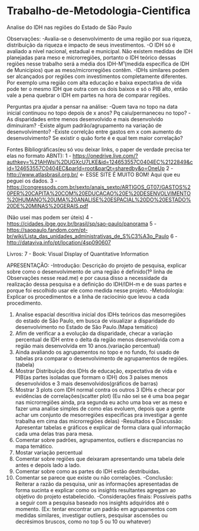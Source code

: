 # Trabalho-de-Metodologia-Cientifica
Analise do IDH nas regiões do Estado de São Paulo

Observações:
-Avalia-se o desenvolvimento de uma região por sua riqueza, distribuição da riqueza e impacto de seus investimentos.
-O IDH só é avaliado a nível nacional, estadual e municipal. Não existem medidas de IDH planejadas para meso e microrregiões, portanto o IDH teórico dessas regiões nesse trabalho será a média dos IDH-M¹(medida específica de IDH de Municipios) que as meso/microrregiões contêm.
-IDHs similares podem ser alcançados por regiões com investimentos completamente diferentes. Por exemplo uma região com alta educação e baixa expectativa de vida pode ter o mesmo IDH que outra com os dois baixos e só o PIB alto, então vale a pena quebrar o IDH em partes na hora de comparar regiões. 

Perguntas pra ajudar a pensar na análise:
-Quem tava no topo na data inicial continuou no topo depois de x anos? Pq caiu/permaneceu no topo?
-As disparidades entre menos desenvolvido e mais desenvolvido diminuiram?
-Existe algum padrão/agrupamento na variação de desenvolvimento?
-Existe correlção entre gastos em x com aumento do desenvolvimento? Se existir o quão forte é e qual tem maior correlação?

Fontes Bibliográficas(eu só vou deixar links, o paper de verdade precisa ter elas no formato ABNT):
1 - https://onedrive.live.com/?authkey=%21AHWsj%2DUGXcU7LKE&id=124653557C0404EC%2122849&cid=124653557C0404EC&parId=root&parQt=sharedby&o=OneUp
2 - http://www.atlasbrasil.org.br/ <- ESSE SITE É MUITO BOM! Aqui que eu peguei os dados.
3 -https://congressods.com.br/sexto/anais_sexto/ARTIGOS_GT07/GASTOS%20PER%20CAPITA%20COM%20EDUCACAO%20E%20DESENVOLVIMENTO%20HUMANO%20UMA%20ANALISE%20ESPACIAL%20DO%20ESTADO%20DE%20MINAS%20GERAIS.pdf

(Não usei mas podem ser úteis)
4 - https://cidades.ibge.gov.br/brasil/sp/sao-paulo/panorama
5 - https://saopaulo.fandom.com/pt-br/wiki/Lista_das_unidades_administrativas_de_S%C3%A3o_Paulo
6 - http://dataviva.info/pt/location/4sp090607

Livros:
7 - Book: Visual Display of Quantitative Information

APRESENTAÇÃO:
-Introdução: Descrição do projeto de pesquisa, explicar sobre como o desenvolvimento de uma região é definido(1º linha de Observações nesse read.me) e por causa disso a necessidade da realização dessa pesquisa e a definição do IDH/IDH-m e de suas partes e porque foi escolhido usar ele como medida nesse projeto.
-Metodologia: Explicar os procedimentos e a linha de raciocínio que levou a cada procedimento.
  1. Analise espacial descritiva inicial dos IDHs teóricos das mesorregiões do estado de São Paulo, em busca de visualizar a disparidade do desenvolvimento no Estado de São Paulo.(Mapa temático) 
  2. Afim de verificar a a evolução da disparidade, checar a variação percentual de IDH entre o delta da região menos desenvolvida com a região mais desenvolvida em 10 anos.(variação percentual)
  3. Ainda avaliando os agrupamentos no topo e no fundo, foi usado de tabelas pra comparar o desenvolvimento de agrupamentos de regiões.(tabela)
  4. Mostrar Distribuição dos IDHs de educação, expectativa de vida e PIB(as partes isoladas que formam o IDH) dos 3 países menos desenvolvidos e 3 mais desenvolvidos(gráficos de barras)
  5. Mostrar 3 plots com IDH normal contra os outros 3 IDHs e checar por evidências de correlações(scatter plot)
(Eu não sei se é uma boa pegar nas microrregiões ainda, pra segunda eu acho uma boa ver as meso e fazer uma analise simples de como elas evoluem, depois que a gente achar um conjunto de mesorregiões especificas pra investigar a gente trabalha em cima das microrregiões delas)
-Resultados e Discussão: Apresentar tabelas e gráficos e explicar de forma clara qual informação cada uma delas tras para mesa.
  1. Comentar sobre padrões, agrupamentos, outliers e discrepancias no mapa temático.
  2. Mostar variação percentual
  3. Comentar sobre regiões que deixaram apresentando uma tabela dele antes e depois lado a lado.
  4. Comentar sobre como as partes do IDH estão destribuidas.
  5. Comentar se parece que existe ou não correlações.
-Conclusão: Reiterar a razão da pesquisa, unir as informações apresentadas de forma sucinta e explicar como os insights resultantes agregam ao objetivo do projeto estabelecido.
-Considerações finais: Possíveis paths a seguir com a pesquisa baseado nos insights adquiridos até o momento. (Ex: tentar encontrar um padrão em agrupamentos com medidas similares, investigar outliers, pesquisar ascensões ou decrésimos bruscos, como no top 5 ou 10 ou whatever)
